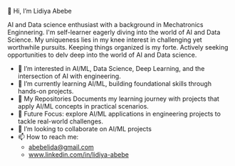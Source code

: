 👋 Hi, I’m Lidiya Abebe

AI and Data science enthusiast with a background in Mechatronics Enginnering. I'm self-learner eagerly diving into the world of AI and Data Science. 
My uniqueness lies in my knee interest in challenging yet worthwhile pursuits. Keeping things organized is my forte. 
Actively seeking opportunities to delv deep into the world of AI and Data science.

- 👀 I’m interested in AI/ML, Data Science, Deep Learning, and the intersection of AI with engineering.
- 🌱 I’m currently learning AI/ML, building foundational skills through hands-on projects.
- 📂 My Repositories Documents my learning journey with projects that apply AI/ML concepts in practical scenarios.
- 🎯 Future Focus: explore AI/ML applications in engineering projects to tackle real-world challenges.
- 💞️ I’m looking to collaborate on AI/ML projects
- 📫 How to reach me:
  - abebelida@gmail.com
  - www.linkedin.com/in/lidiya-abebe

<!---
lidyab/lidyab is a ✨ special ✨ repository because its `README.md` (this file) appears on your GitHub profile.
You can click the Preview link to take a look at your changes.
--->
